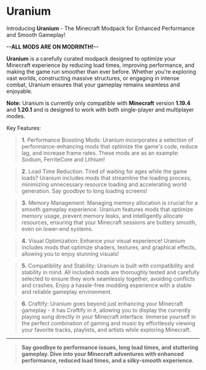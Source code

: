 # Uranium

Introducing **Uranium** - The Minecraft Modpack for Enhanced Performance and Smooth Gameplay!

**--ALL MODS ARE ON MODRINTH!--**

**Uranium** is a carefully curated modpack designed to optimize your Minecraft experience by reducing 
load times, improving performance, and making the game run smoother than ever before. Whether you're exploring vast worlds, constructing massive structures, or engaging in intense combat, Uranium ensures that your gameplay remains seamless and enjoyable.

__Note:__ Uranium is currently only compatible with __Minecraft__ version __1.19.4__ and __1.20.1__ and is designed to work with both single-player and multiplayer modes.

Key Features:
>**1.** 
Performance Boosting Mods: Uranium incorporates a selection of performance-enhancing mods that optimize the game's code, reduce lag, and increase frame rates. These mods are as an example: Sodium, FerriteCore and Lithium!

>**2.** 
Load Time Reduction: Tired of waiting for ages while the game loads? Uranium includes mods that streamline the loading process, minimizing unnecessary resource loading and accelerating world generation. Say goodbye to long loading screens!

>**3.** Memory Management: Managing memory allocation is crucial for a smooth gameplay experience. Uranium features mods that optimize memory usage, prevent memory leaks, and intelligently allocate resources, ensuring that your Minecraft sessions are buttery smooth, even on lower-end systems.

>**4.** Visual Optimization: Enhance your visual experience! Uranium includes mods that optimize shaders, textures, and graphical effects, allowing you to enjoy stunning visuals!

>**5.** Compatibility and Stability: Uranium is built with compatibility and stability in mind. All included mods are thoroughly tested and carefully selected to ensure they work seamlessly together, avoiding conflicts and crashes. Enjoy a hassle-free modding experience with a stable and reliable gameplay environment.

>**6.** Craftify: Uranium goes beyond just enhancing your Minecraft gameplay - it has Craftify in it, allowing you to display the currently playing song directly in your Minecraft interface. Immerse yourself in the perfect combination of gaming and music by effortlessly viewing your favorite tracks, playlists, and artists while exploring Minecraft.

-----------------------------------

> **Say goodbye to performance issues, long load times, and stuttering gameplay. Dive into your Minecraft adventures with enhanced performance, reduced load times, and a silky-smooth experience.**
